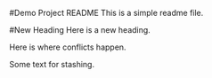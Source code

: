 #Demo Project README
This is a simple readme file.

#New Heading
Here is a new heading.

Here is where conflicts happen.

Some text for stashing.